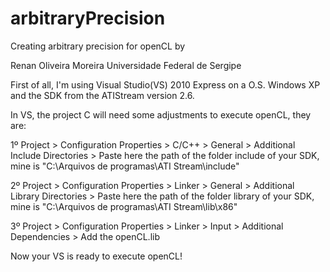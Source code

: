 arbitraryPrecision
==================

Creating arbitrary precision for openCL by 

Renan Oliveira Moreira
Universidade Federal de Sergipe

First of all, I'm using Visual Studio(VS) 2010 Express on a O.S. Windows XP and the SDK from the ATIStream version 2.6.

In VS, the project C will need some adjustments to execute openCL, they are:


1º  Project > Configuration Properties > C/C++ > General > Additional Include Directories > 
    Paste here the path of the folder include of your SDK, mine is "C:\Arquivos de programas\ATI Stream\include"
    
2º  Project > Configuration Properties > Linker > General > Additional Library Directories >
    Paste here the path of the folder library of your SDK, mine is "C:\Arquivos de programas\ATI Stream\lib\x86"
    
3º  Project > Configuration Properties > Linker > Input > Additional Dependencies >
    Add the openCL.lib
    
    
Now your VS is ready to execute openCL!



